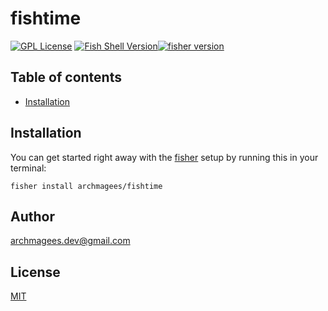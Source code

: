 # fishtime
[![GPL License](https://img.shields.io/badge/license-GPL-blue?style=flat-square)](LICENSE) [![Fish Shell Version](https://img.shields.io/badge/fish-3.2.0-brightgreen?style=flat-square)](http://fishshell.com)[![fisher version](https://img.shields.io/badge/fisher-%E2%89%A5v4.3.0-orange?style=flat-square)](https://github.com/jorgebucaran/fisher)

## Table of contents

* [Installation](#installation)

## Installation

You can get started right away with the [fisher](https://github.com/jorgebucaran/fisher) setup by running this in your terminal:

```shell
fisher install archmagees/fishtime
```

## Author

archmagees.dev@gmail.com

## License

[MIT](LICENSE)


